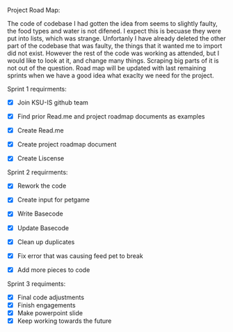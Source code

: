 Project Road Map:

The code of codebase I had gotten the idea from seems to slightly faulty, the food types and water is not difened. I expect this is becuase they were put into lists, which was strange. Unfortanly I have already deleted the other part of the codebase that was faulty, the things that it wanted me to import did not exist. However the rest of the code was working as attended, but I would like to look at it, and change many things. Scraping big parts of it is not out of the question. Road map will be updated with last remaining sprints when we have a good idea what exaclty we need for the project.

Sprint 1 requirments:

- [x] Join KSU-IS github team
- [x] Find prior Read.me and project roadmap documents as examples
- [x] Create Read.me
- [x] Create project roadmap document
- [x] Create Liscense


Sprint 2 requirments: 

- [x] Rework the code 
- [x] Create input for petgame
- [x] Write Basecode
- [x] Update Basecode
- [x] Clean up duplicates
- [x] Fix error that was causing feed pet to break
- [x] Add more pieces to code


Sprint 3 requiments:

- [x] Final code adjustments
- [x] Finish engagements
- [x] Make powerpoint slide
- [x] Keep working towards the future